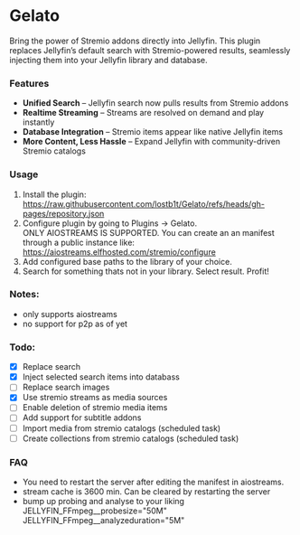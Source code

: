 # Gelato

Bring the power of Stremio addons directly into Jellyfin. This plugin replaces Jellyfin’s default search with Stremio-powered results, seamlessly injecting them into your Jellyfin library and database.

### Features
- **Unified Search** – Jellyfin search now pulls results from Stremio addons
- **Realtime Streaming** – Streams are resolved on demand and play instantly
- **Database Integration** – Stremio items appear like native Jellyfin items
- **More Content, Less Hassle** – Expand Jellyfin with community-driven Stremio catalogs

### Usage

1. Install the plugin: https://raw.githubusercontent.com/lostb1t/Gelato/refs/heads/gh-pages/repository.json
2. Configure plugin by going to Plugins -> Gelato.  
ONLY AIOSTREAMS IS SUPPORTED. You can create an an manifest through a public instance like: https://aiostreams.elfhosted.com/stremio/configure
3. Add configured base paths to the library of your choice.
4. Search for something thats not in your library. Select result.
Profit!

### Notes:

- only supports aiostreams
- no support for p2p as of yet

### Todo:

- [x] Replace search
- [x] Inject selected search items into databass
- [ ] Replace search images
- [x] Use stremio streams as media sources
- [ ] Enable deletion of stremio media items
- [ ] Add support for subtitle addons
- [ ] Import media from stremio catalogs (scheduled task)
- [ ] Create collections from stremio catalogs (scheduled task)

### FAQ

- You need to restart the server after editing the manifest in aiostreams.
- stream cache is 3600 min. Can be cleared by restarting the server
- bump up probing and analyse to your liking
  JELLYFIN_FFmpeg__probesize="50M" JELLYFIN_FFmpeg__analyzeduration="5M"